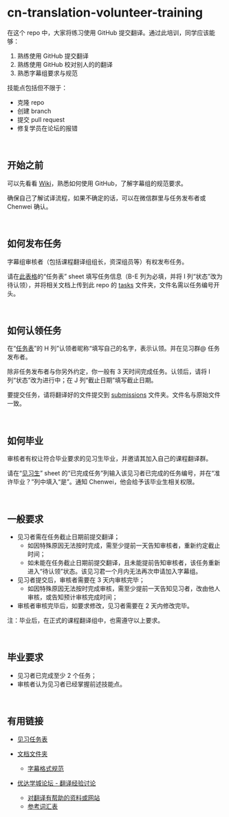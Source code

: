 # cn-translation-volunteer-training

在这个 repo 中，大家将练习使用 GitHub 提交翻译。通过此培训，同学应该能够：

1. 熟练使用 GitHub 提交翻译
2. 熟练使用 GitHub 校对别人的的翻译
3. 熟悉字幕组要求与规范

技能点包括但不限于：

- 克隆 repo
- 创建 branch
- 提交 pull request
- 修复学员在论坛的报错

<br>

## 开始之前

可以先看看 [Wiki](https://github.com/udacity/cn-translation-volunteer-training/wiki)，熟悉如何使用 GitHub，了解字幕组的规范要求。

确保自己了解试译流程，如果不确定的话，可以在微信群里与任务发布者或 Chenwei 确认。

<br>

## 如何发布任务

字幕组审核者（包括课程翻译组组长，资深组员等）有权发布任务。

请在[此表格](https://docs.google.com/spreadsheets/d/19xqzOCJGk4rQ0G3YTXXQG5YNbsLSFsbpooQXEUYfdnA/edit?usp=sharing)的“任务表” sheet 填写任务信息（B-E 列为必填，并将 I 列“状态”改为待认领），并将相关文档上传到此 repo 的 [tasks](/tasks) 文件夹，文件名需以任务编号开头。

<br>

## 如何认领任务

在“[任务表](https://docs.google.com/spreadsheets/d/19xqzOCJGk4rQ0G3YTXXQG5YNbsLSFsbpooQXEUYfdnA/edit?usp=sharing)”的 H 列”认领者昵称“填写自己的名字，表示认领。并在见习群@ 任务发布者。

除非任务发布者与你另外约定，你一般有 3 天时间完成任务。认领后，请将 I 列“状态”改为进行中；在 J 列“截止日期”填写截止日期。

要提交任务，请将翻译好的文件提交到 [submissions](/submissions) 文件夹。文件名与原始文件一致。

<br>

## 如何毕业

审核者有权让符合毕业要求的见习生毕业，并邀请其加入自己的课程翻译群。

请在“[见习生](https://docs.google.com/spreadsheets/d/19xqzOCJGk4rQ0G3YTXXQG5YNbsLSFsbpooQXEUYfdnA/edit#gid=1039672470)” sheet 的“已完成任务”列输入该见习者已完成的任务编号，并在“准许毕业？”列中填入“是”。通知 Chenwei，他会给予该毕业生相关权限。

<br>

## 一般要求

- 见习者需在任务截止日期前提交翻译；
  - 如因特殊原因无法按时完成，需至少提前一天告知审核者，重新约定截止时间；
  - 如未能在任务截止日期前提交翻译，且未能提前告知审核者，该任务重新进入“待认领”状态。该见习君一个月内无法再次申请加入字幕组。
- 见习者提交后，审核者需要在 3 天内审核完毕；
  - 如因特殊原因无法按时完成审核，需至少提前一天告知见习者，改由他人审核，或告知预计审核完成时间；
- 审核者审核完毕后，如要求修改，见习者需要在 2 天内修改完毕。

注：毕业后，在正式的课程翻译组中，也需遵守以上要求。

<br>

## 毕业要求

- 见习者已完成至少 2 个任务；
- 审核者认为见习者已经掌握前述技能点。

<br>

## 有用链接

- [见习任务表](https://docs.google.com/spreadsheets/d/19xqzOCJGk4rQ0G3YTXXQG5YNbsLSFsbpooQXEUYfdnA/edit?usp=sharing)

- [文档文件夹](/documents)
  - [字幕格式规范](/documents/中文字幕格式规范.md)
- [优达学城论坛 - 翻译经验讨论](https://discussions.youdaxue.com/c/translation/69-category)
  - [对翻译有帮助的资料或网站](https://discussions.youdaxue.com/t/topic/3007)
  - [参考词汇表](https://docs.google.com/spreadsheets/d/1u5Nf9IEqfRR2EI4Q695KhH4dySIr9yF6rP2lTGrZKjg/edit?usp=sharing)
